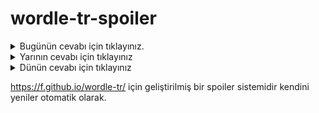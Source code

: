 # wordle-tr-spoiler

<details>
  <summary>Bugünün cevabı için tıklayınız.</summary>
  <br>
    <b> metro </b>
</details>

<details>
  <summary>Yarının cevabı için tıklayınız</summary>
  <br>
   <b> pigme </b>
</details>

<details>
  <summary>Dünün cevabı için tıklayınız </summary>
  <br>
  <b> çakma </b>
</details>

https://f.github.io/wordle-tr/ için geliştirilmiş bir spoiler sistemidir kendini yeniler otomatik olarak.

